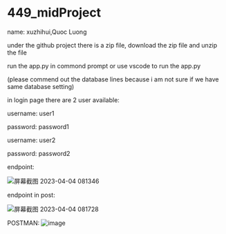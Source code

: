 # 449_midProject

name: xuzhihui,Quoc Luong

under the github project there is a zip file,
download the zip file and unzip the file

run the app.py in commond prompt 
or use vscode to run the app.py

(please commend out the database lines because i am not sure if we have same database setting)

in login page there are 2 user available:

username: user1

password: password1

username: user2

password: password2



endpoint:

![屏幕截图 2023-04-04 081346](https://user-images.githubusercontent.com/100057470/229838128-ea4b1a6b-40c9-4f24-86e9-cd93987b1bd8.png)

endpoint in post:

![屏幕截图 2023-04-04 081728](https://user-images.githubusercontent.com/100057470/229839161-621770c5-bbab-4f9c-90c8-01f5599c58ee.png)

POSTMAN:
![image](https://user-images.githubusercontent.com/100057470/231084384-4c934bd3-a79e-4e95-9788-f0c0b144948c.png)


